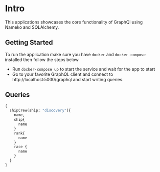 # Intro

This applications showcases the core functionality of GraphQl using Nameko and SQLAlchemy. 

## Getting Started

To run the application make sure you have `docker` and `docker-compose` installed then follow 
the steps below

* Run `docker-compose up` to start the service and wait for the app to start
* Go to your favorite GraphQL client and connect to http://localhost:5000/graphql and start writing queries

## Queries
```graphql
{
  shipCrew(ship: "discovery"){
    name,
    ship{
      name
    }
    rank{
      name
    }
    race {
      name
    }
  }
}
```